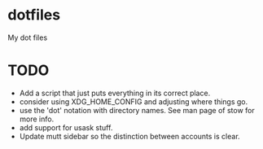# dotfiles
My dot files

# TODO
* Add a script that just puts everything in its correct place.
* consider using XDG_HOME_CONFIG and adjusting where things go.
* use the 'dot' notation with directory names. See man page of stow for more info.
* add support for usask stuff.
* Update mutt sidebar so the distinction between accounts is clear.
